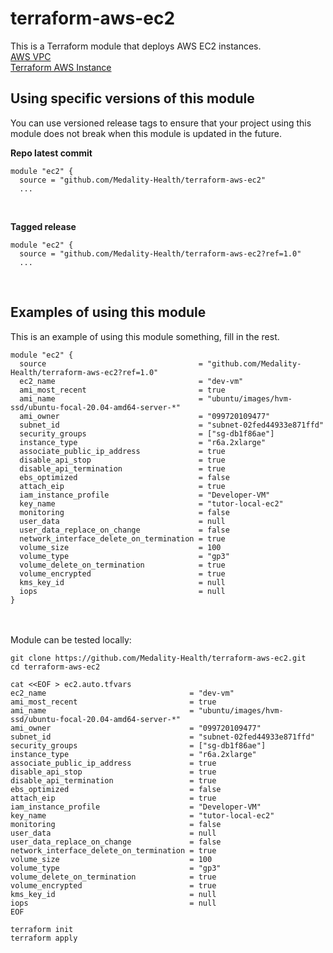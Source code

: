 # terraform-aws-ec2
This is a Terraform module that deploys AWS EC2 instances.<br>
[AWS VPC](https://docs.aws.amazon.com/ec2/)<br>
[Terraform AWS Instance](https://registry.terraform.io/providers/hashicorp/aws/latest/docs/resources/instance.html)<br>

## Using specific versions of this module
You can use versioned release tags to ensure that your project using this module does not break when this module is updated in the future.<br>

<b>Repo latest commit</b><br>
```
module "ec2" {
  source = "github.com/Medality-Health/terraform-aws-ec2"
  ...
```
<br>

<b>Tagged release</b><br>

```
module "ec2" {
  source = "github.com/Medality-Health/terraform-aws-ec2?ref=1.0"
  ...
```
<br>

## Examples of using this module
This is an example of using this module something, fill in the rest.<br>

```
module "ec2" {
  source                                  = "github.com/Medality-Health/terraform-aws-ec2?ref=1.0"
  ec2_name                                = "dev-vm"
  ami_most_recent                         = true
  ami_name                                = "ubuntu/images/hvm-ssd/ubuntu-focal-20.04-amd64-server-*"
  ami_owner                               = "099720109477"
  subnet_id                               = "subnet-02fed44933e871ffd"
  security_groups                         = ["sg-db1f86ae"]
  instance_type                           = "r6a.2xlarge"
  associate_public_ip_address             = true
  disable_api_stop                        = true
  disable_api_termination                 = true
  ebs_optimized                           = false
  attach_eip                              = true
  iam_instance_profile                    = "Developer-VM"
  key_name                                = "tutor-local-ec2"
  monitoring                              = false
  user_data                               = null
  user_data_replace_on_change             = false
  network_interface_delete_on_termination = true
  volume_size                             = 100
  volume_type                             = "gp3"
  volume_delete_on_termination            = true
  volume_encrypted                        = true
  kms_key_id                              = null
  iops                                    = null
}
```

<br><br>
Module can be tested locally:<br>
```
git clone https://github.com/Medality-Health/terraform-aws-ec2.git
cd terraform-aws-ec2

cat <<EOF > ec2.auto.tfvars
ec2_name                                = "dev-vm"
ami_most_recent                         = true
ami_name                                = "ubuntu/images/hvm-ssd/ubuntu-focal-20.04-amd64-server-*"
ami_owner                               = "099720109477"
subnet_id                               = "subnet-02fed44933e871ffd"
security_groups                         = ["sg-db1f86ae"]
instance_type                           = "r6a.2xlarge"
associate_public_ip_address             = true
disable_api_stop                        = true
disable_api_termination                 = true
ebs_optimized                           = false
attach_eip                              = true
iam_instance_profile                    = "Developer-VM"
key_name                                = "tutor-local-ec2"
monitoring                              = false
user_data                               = null
user_data_replace_on_change             = false
network_interface_delete_on_termination = true
volume_size                             = 100
volume_type                             = "gp3"
volume_delete_on_termination            = true
volume_encrypted                        = true
kms_key_id                              = null
iops                                    = null
EOF

terraform init
terraform apply
```
